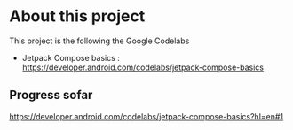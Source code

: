 # About this project

This project is the following the Google Codelabs

* Jetpack Compose basics : https://developer.android.com/codelabs/jetpack-compose-basics

## Progress sofar

https://developer.android.com/codelabs/jetpack-compose-basics?hl=en#1